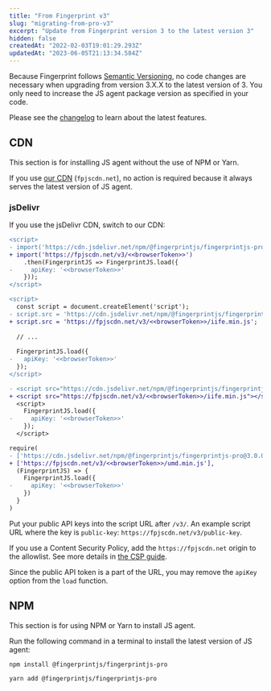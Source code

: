 ```yaml
---
title: "From Fingerprint v3"
slug: "migrating-from-pro-v3"
excerpt: "Update from Fingerprint version 3 to the latest version 3"
hidden: false
createdAt: "2022-02-03T19:01:29.293Z"
updatedAt: "2023-06-05T21:13:34.584Z"
---
```

Because Fingerprint follows [Semantic Versioning](https://semver.org), no code changes are necessary when upgrading from version 3.X.X to the latest version of 3. You only need to increase the JS agent package version as specified in your code.

Please see the [changelog](/changelog) to learn about the latest features.

## CDN

This section is for installing JS agent without the use of NPM or Yarn.

If you use [our CDN](doc:js-agent#cdn) (`fpjscdn.net`), no action is required because it always serves the latest version of JS agent.

### jsDelivr

If you use the jsDelivr CDN, switch to our CDN:

```diff import()
<script>
- import('https://cdn.jsdelivr.net/npm/@fingerprintjs/fingerprintjs-pro@3/+esm')
+ import('https://fpjscdn.net/v3/<<browserToken>>')
    .then(FingerprintJS => FingerprintJS.load({
-     apiKey: '<<browserToken>>'
    }));
</script>
```
```diff Async \<script>
<script>
  const script = document.createElement('script');
- script.src = 'https://cdn.jsdelivr.net/npm/@fingerprintjs/fingerprintjs-pro@3.0.0/dist/fp.min.js';
+ script.src = 'https://fpjscdn.net/v3/<<browserToken>>/iife.min.js';
  
  // ...
  
  FingerprintJS.load({
-   apiKey: '<<browserToken>>'
  });
</script>
```
```diff Sync \<script>
- <script src="https://cdn.jsdelivr.net/npm/@fingerprintjs/fingerprintjs-pro@3.0.0/dist/fp.min.js"></script>
+ <script src="https://fpjscdn.net/v3/<<browserToken>>/iife.min.js"></script>
  <script>
    FingerprintJS.load({
-     apiKey: '<<browserToken>>'
    });
  </script>
```
```diff UMD
require(
- ['https://cdn.jsdelivr.net/npm/@fingerprintjs/fingerprintjs-pro@3.0.0/dist/fp.umd.min.js'],
+ ['https://fpjscdn.net/v3/<<browserToken>>/umd.min.js'],
  (FingerprintJS) => {
    FingerprintJS.load({
-     apiKey: '<<browserToken>>'
    })
  }
)
```

Put your public API keys into the script URL after `/v3/`. An example script URL where the key is `public-key`: `https://fpjscdn.net/v3/public-key`.

If you use a Content Security Policy, add the `https://fpjscdn.net` origin to the allowlist. See more details in [the CSP guide](doc:js-agent-csp).

Since the public API token is a part of the URL, you may remove the `apiKey` option from the `load` function.

## NPM

This section is for using NPM or Yarn to install JS agent.

Run the  following command in a terminal to install the latest version of JS agent:

```shell NPM
npm install @fingerprintjs/fingerprintjs-pro
```
```shell Yarn
yarn add @fingerprintjs/fingerprintjs-pro
```